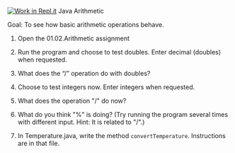 [![Work in Repl.it](https://classroom.github.com/assets/work-in-replit-14baed9a392b3a25080506f3b7b6d57f295ec2978f6f33ec97e36a161684cbe9.svg)](https://classroom.github.com/online_ide?assignment_repo_id=3400683&assignment_repo_type=AssignmentRepo)
Java Arithmetic

Goal: To see how basic arithmetic operations behave.

1. Open the 01.02.Arithmetic assignment

2. Run the program and choose to test doubles.  Enter decimal (doubles) when requested.  

3. What does the “/” operation do with doubles? 


4. Choose to test integers now.  Enter integers when requested. 


5.  What does the operation "/" do now?  


6. What do you think "%" is doing? (Try running the program several times with different input.  Hint:  It is related to "/".) 



7. In Temperature.java, write the method ```convertTemperature```.  Instructions are in that file.

